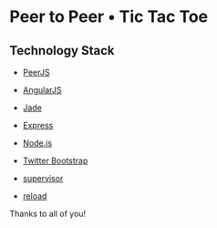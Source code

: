 Peer to Peer • Tic Tac Toe
==========================

Technology Stack
----------------
- [PeerJS](https://github.com/peers/peerjs)
- [AngularJS](https://github.com/angular/angular.js)
- [Jade](https://github.com/visionmedia/jade)
- [Express](https://github.com/visionmedia/express)
- [Node.js](https://github.com/joyent/node)
- [Twitter Bootstrap](https://github.com/twbs/bootstrap)

- [supervisor](https://github.com/isaacs/node-supervisor)
- [reload](https://github.com/jprichardson/reload)

Thanks to all of you!
